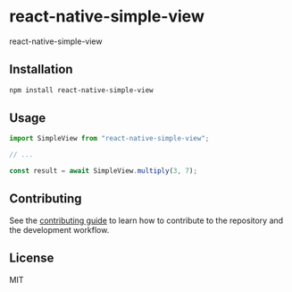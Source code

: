 # react-native-simple-view

react-native-simple-view

## Installation

```sh
npm install react-native-simple-view
```

## Usage

```js
import SimpleView from "react-native-simple-view";

// ...

const result = await SimpleView.multiply(3, 7);
```

## Contributing

See the [contributing guide](CONTRIBUTING.md) to learn how to contribute to the repository and the development workflow.

## License

MIT
